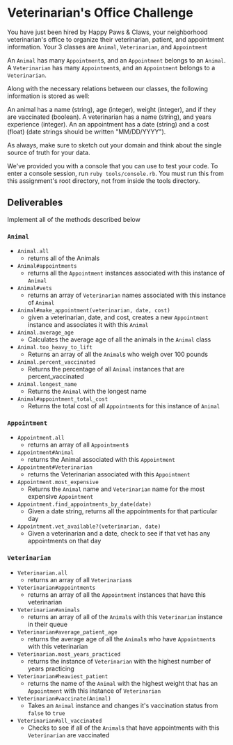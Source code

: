# Veterinarian's Office Challenge

You have just been hired by Happy Paws & Claws, your neighborhood veterinarian's office to organize their veterinarian, patient, and appointment information. Your 3 classes are `Animal`, `Veterinarian`, and `Appointment`

An `Animal` has many `Appointment`s, and an `Appointment` belongs to an `Animal`.
A `Veterinarian` has many `Appointment`s, and an `Appointment` belongs to a `Veterinarian`.

Along with the necessary relations between our classes, the following information is stored as well:

An animal has a name (string), age (integer), weight (integer), and if they are vaccinated (boolean). 
A veterinarian has a name (string), and years experience (integer). 
An an appointment has a date (string) and a cost (float) (date strings should be written "MM/DD/YYYY").

As always, make sure to sketch out your domain and think about the single source of truth for your data.


We've provided you with a console that you can use to test your code. To enter a console session, run `ruby tools/console.rb`. You must run this from this assignment's root directory, not from inside the tools directory.

## Deliverables

Implement all of the methods described below

### `Animal`

+ `Animal.all`
  + returns all of the Animals
+ `Animal#appointments`
  + returns all the `Appointment` instances associated with this instance of `Animal`
+ `Animal#vets`
  + returns an array of `Veterinarian` names associated with this instance of `Animal`
+ `Animal#make_appointment(veterinarian, date, cost)`
  + given a veterinarian, date, and cost, creates a new `Appointment` instance and associates it with this `Animal`
+ `Animal.average_age`
  + Calculates the average age of all the animals in the `Animal` class
+ `Animal.too_heavy_to_lift`
  + Returns an array of all the `Animal`s who weigh over 100 pounds
+ `Animal.percent_vaccinated`
  + Returns the percentage of all `Animal` instances that are percent_vaccinated
+ `Animal.longest_name`
  + Returns the `Animal` with the longest name
+ `Animal#appointment_total_cost`
  + Returns the total cost of all `Appointment`s for this instance of `Animal`

### `Appointment`

+ `Appointment.all`
  + returns an array of all `Appointment`s
+ `Appointment#Animal`
  + returns the Animal associated with this `Appointment`
+ `Appointment#Veterinarian`
  + returns the Veterinarian associated with this `Appointment`
+ `Appointment.most_expensive`
  + Returns the `Animal` name and `Veterinarian` name for the most expensive `Appointment`
+ `Appointment.find_appointments_by_date(date)`
  + Given a date string, returns all the appointments for that particular day
+ `Appointment.vet_available?(veterinarian, date)`
  + Given a veterinarian and a date, check to see if that vet has any appointments on that day


### `Veterinarian`

+ `Veterinarian.all`
  + returns an array of all `Veterinarian`s
+ `Veterinarian#appointments`
  + returns an array of all the `Appointment` instances that have this veterinarian
+ `Veterinarian#animals`
  + returns an array of all of the `Animal`s with this `Veterinarian` instance in their queue
+ `Veterinarian#average_patient_age`
  + returns the average age of all the `Animal`s who have `Appointment`s with this veterinarian
+ `Veterinarian.most_years_practiced`
  + returns the instance of `Veterinarian` with the highest number of years practicing
+ `Veterinarian#heaviest_patient`
  + returns the name of the `Animal` with the highest weight that has an `Appointment` with this instance of `Veterinarian`
+ `Veterinarian#vaccinate(Animal)`
  + Takes an `Animal` instance and changes it's vaccination status from `false` to `true`
+ `Veterinarian#all_vaccinated`
  + Checks to see if all of the `Animal`s that have appointments with this `Veterinarian` are vaccinated
